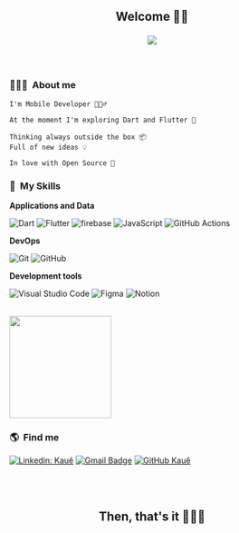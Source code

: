 <h2 align="center"> 
  Welcome&nbsp;🖖🏽 

  ![][profile_counter]
</h2>

<br/>

### 👨🏽‍💻 &nbsp;About me

```text
I'm Mobile Developer 🙋🏽‍♂️

At the moment I'm exploring Dart and Flutter 📱

Thinking always outside the box 📦  
Full of new ideas 💡

In love with Open Source 💙
```

### 🚀 &nbsp;My Skills

**Applications and Data**

  ![Dart][dart]
  ![Flutter][flutter]
  ![firebase][firebase]
  ![JavaScript][javascript]
  ![GitHub Actions][github_actions]

**DevOps**

  ![Git][git]
  ![GitHub][github]

**Development tools**

  ![Visual Studio Code][visual_studio_code]
  ![Figma][figma]
  ![Notion][notion]

<br/>

<a href="https://github.com/kmartins">
  <img height="180em" src="https://github-readme-stats.vercel.app/api?username=kmartins&theme=dracula&show_icons=true&text_color=FFFFFF&title_color=5FC9F8&border_color=5FC9F8&icon_color=5FC9F8" />
</a>

<br/>

### 🌎 &nbsp;Find me 


[![Linkedin: Kauê][linkedin_shiled]][linkedin_link]
[![Gmail Badge][email_shiled]][email_link]
[![GitHub Kauê][github_profile_shield]][github_profile_link]

<br/>
<br/>
<summary><h2 align="center"> Then, that's it&nbsp;🙅🏽‍♂️ </h2></summary>

[profile_counter]: https://komarev.com/ghpvc/?username=kmartins&color=006bed
[dart]: https://img.shields.io/badge/-Dart-333333?style=flat&logo=Dart
[flutter]: https://img.shields.io/badge/-Flutter-333333?style=flat&logo=Flutter
[firebase]: https://img.shields.io/badge/-Firebase-333333?style=flat&logo=Firebase
[javascript]: https://img.shields.io/badge/-JavaScript-333333?style=flat&logo=javascript
[git]: https://img.shields.io/badge/-Git-333333?style=flat&logo=git
[github]: https://img.shields.io/badge/-GitHub-333333?style=flat&logo=github
[github_actions]: https://img.shields.io/badge/-GitHub_Actions-333333?style=flat&logo=github
[visual_studio_code]: https://img.shields.io/badge/-Visual%20Studio%20Code-333333?style=flat&logo=visual-studio-code&logoColor=007ACC
[figma]: https://img.shields.io/badge/-Figma-333333?style=flat&logo=figma&logoColor=007ACC
[notion]: https://img.shields.io/badge/-Notion-333333?style=flat&logo=Notion
[linkedin_shiled]: https://img.shields.io/badge/-kmartinssp-blue?style=flat-square&logo=Linkedin&logoColor=white&link=https://www.linkedin.com/in/kmartinssp/
[linkedin_link]: https://www.linkedin.com/in/kmartinssp/
[email_shiled]: https://img.shields.io/badge/-ksampaiosp@gmail.com-006bed?style=flat-square&logo=Gmail&logoColor=white&link=mailto:ksampaiosp@gmail.com
[email_link]: mailto:ksampaiosp@gmail.com
[github_profile_shield]: https://img.shields.io/github/followers/kmartins?label=follow&style=social
[github_profile_link]: https://github.com/kmartins
